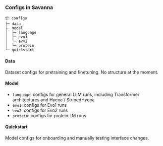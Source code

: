 ### Configs in Savanna

```
📦 configs
├─ data 
├─ model
│  ├─ language
│  ├─ evo1
│  └─ evo2
│  └─ protein
└─ quickstart
```

#### Data

Dataset configs for pretraining and finetuning. No structure at the moment.

#### Model

- `language`: configs for general LLM runs, including Transformer architectures and Hyena / StripedHyena
- `evo1`: configs for Evo1 runs
- `evo2`: configs for Evo2 runs
- `protein`: configs for protein LM runs

#### Quickstart

Model configs for onboarding and manually testing interface changes.

